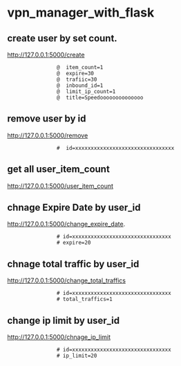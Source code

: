 # vpn_manager_with_flask
 
## create user by set count.
 http://127.0.0.1:5000/create 
 
                    @  item_count=1
                    @  expire=30
                    @  trafiic=30
                    @  inbound_id=1
                    @  limit_ip_count=1
                    @  title=Speedoooooooooooooo


## remove user by id
http://127.0.0.1:5000/remove 

                    #  id=xxxxxxxxxxxxxxxxxxxxxxxxxxxxxxxx
                    


## get all user_item_count 

http://127.0.0.1:5000/user_item_count



## chnage Expire Date by user_id

http://127.0.0.1:5000/change_expire_date.

                    # id=xxxxxxxxxxxxxxxxxxxxxxxxxxxxxxxx
                    # expire=20



## chnage total traffic by user_id                    

http://127.0.0.1:5000/change_total_traffics

                    # id=xxxxxxxxxxxxxxxxxxxxxxxxxxxxxxxx
                    # total_traffics=1



## change ip limit by user_id        

http://127.0.0.1:5000/chnage_ip_limit

                    # id=xxxxxxxxxxxxxxxxxxxxxxxxxxxxxxxx
                    # ip_limit=20
                    
                    
